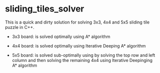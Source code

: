 # sliding_tiles_solver
This is a quick and dirty solution for solving 3x3, 4x4 and 5x5 sliding tile puzzle in C++.

* 3x3 board: is solved optimally using A* algorithm

* 4x4 board: is solved optimally using Iterative Deeping A* algorithm

* 5x5 board: is solved sub-optimally using by solving the top row and left column and then solving the remaining 4x4 using Iterative Deepinging A* algorithm
